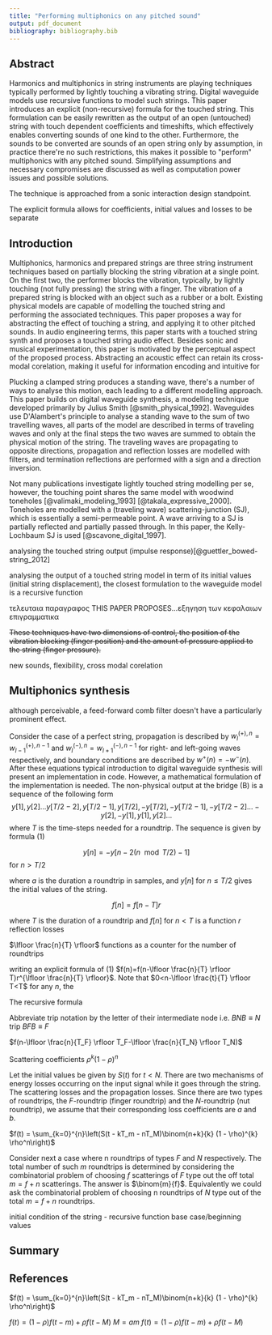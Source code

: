 ```yaml
---
title: "Performing multiphonics on any pitched sound"
output: pdf_document
bibliography: bibliography.bib
---
```


## Abstract

Harmonics and multiphonics in string instruments are playing techniques typically performed by lightly touching a vibrating string. Digital waveguide models use recursive functions to model such strings. This paper introduces an explicit (non-recursive) formula for the touched string. This formulation can be easily rewritten as the output of an open (untouched) string with touch dependent coefficients and timeshifts, which effectively enables converting sounds of one kind to the other. Furthermore, the sounds to be converted are sounds of an open string only by assumption, in practice there're no such restrictions, this makes it possible to "perform" multiphonics with any pitched sound. Simplifying assumptions and necessary compromises are discussed as well as computation power issues and possible solutions.

The technique is approached from a sonic interaction design standpoint.

The explicit formula allows for coefficients, initial values and losses to be separate

## Introduction

Multiphonics, harmonics and prepared strings are three string instrument techniques based on partially blocking the string vibration at a single point. On the first two, the performer blocks the vibration, typically, by lightly touching (not fully pressing) the string with a finger. The vibration of a prepared string is blocked with an object such as a rubber or a bolt. Existing physical models are capable of modelling the touched string and performing the associated techniques. This paper proposes a way for abstracting the effect of touching a string, and applying it to other pitched sounds. In audio engineering terms, this paper starts with a touched string synth and proposes a touched string audio effect. Besides sonic and musical experimentation, this paper is motivated by the perceptual aspect of the proposed process. Abstracting an acoustic effect can retain its cross-modal corelation, making it useful for information encoding and intuitive for

Plucking a clamped string produces a standing wave, there's a number of ways to analyse this motion, each leading to a different modelling approach. This paper builds on digital waveguide synthesis, a modelling technique developed primarily by Julius Smith [@smith_physical_1992]. Waveguides use D'Alambert's principle to analyse a standing wave to the sum of two travelling waves, all parts of the model are described in terms of traveling waves and only at the final steps the two waves are summed to obtain the physical motion of the string. The traveling waves are propagating to opposite directions, propagation and reflection losses are modelled with filters, and termination reflections are performed with a sign and a direction inversion.

Not many publications investigate lightly touched string modelling per se, however, the touching point shares the same model with woodwind toneholes [@valimaki_modeling_1993] [@takala_expressive_2000]. Toneholes are modelled with a (traveling wave) scattering-junction (SJ), which is essentially a semi-permeable point. A wave arriving to a SJ is partially reflected and partially passed through. In this paper, the Kelly-Lochbaum SJ is used [@scavone_digital_1997].

analysing the touched string output (impulse response)[@guettler_bowed-string_2012]

analysing the output of a touched string model in term of its initial values (initial string displacement), the closest formulation to the waveguide model is a recursive function

τελευταια παραγραφος THIS PAPER PROPOSES...εξηγηση των κεφαλαιων επιγραμματικα

~~These techniques have two dimensions of control, the position of the vibration blocking (finger position) and the amount of pressure applied to the string (finger pressure).~~

new sounds, flexibility, cross modal corelation

<!-- Decoupling the touching part from a string model is similar, This is a process that is similar in principle to the decoupling of vowels from the human voice -->

<!-- Sonic interaction design takes advantage
motivation: tremolo/vibrato on synths, formants
sonic interaction: what parameter to map to a slider -->

## Multiphonics synthesis

although perceivable, a feed-forward comb filter doesn't have a particularly prominent effect.

Consider the case of a perfect string, propagation is described by $w^{(+),n}_l=w^{(+), n-1}_{l-1}$ and $w^{(-),n}_l=w^{(-), n-1}_{l+1}$ for right- and left-going waves respectively, and boundary conditions are described by $w^+(n)=-w^-(n)$. After these equations typical introduction to digital waveguide synthesis will present an implementation in code. However, a mathematical formulation of the implementation is needed. The non-physical output at the bridge (B) is a sequence of the following form $$y[1], y[2] \ldots y[T/2-2], y[T/2-1], y[T/2], -y[T/2], -y[T/2-1], -y[T/2-2]\ldots -y[2], -y[1], y[1], y[2] \ldots$$ where $T$ is the  time-steps needed for a roundtrip. The sequence is given by formula (1)

$$y[n] = -y[n - 2(n \mod T/2) - 1]$$ for $n > T/2$

where $a$ is the duration a roundtrip in samples, and $y[n]$ for $n \leq T/2$ gives the initial values of the string.

$$f[n]=f[n-T]r$$

where $T$ is the duration of a roundtrip and $f[n]$ for $n<T$ is a function $r$ reflection losses

$\lfloor \frac{n}{T} \rfloor$ functions as a counter for the number of roundtrips

writing an explicit formula of (1) $f(n)=f(n-\lfloor \frac{n}{T} \rfloor T)r^{\lfloor \frac{n}{T} \rfloor}$. Note that $0<n-\lfloor \frac{t}{T} \rfloor T<T$ for any $n$, the

The recursive formula 

Abbreviate trip notation by the letter of their intermediate node i.e. $BNB \equiv N$ trip $BFB \equiv F$

$f(n-\lfloor \frac{n}{T_F} \rfloor T_F-\lfloor \frac{n}{T_N} \rfloor T_N)$

Scattering coefficients $\rho^k(1-\rho)^n$

Let the initial values be given by $S(t)$ for $t < N$. There are two mechanisms of energy losses occurring on the input signal while it goes through the string. The scattering losses and the propagation losses. Since there are two types of roundtrips, the $F$-roundtrip (finger roundtrip) and the $N$-roundtrip (nut roundtrip), we assume that their corresponding loss coefficients are $a$ and $b$.

$f(t) = \sum_{k=0}^{n}\left(S(t - kT_m - nT_M)\binom{n+k}{k} (1 - \rho)^{k} \rho^n\right)$

Consider next a case where n roundtrips of types $F$ and $N$ respectively. The total number of such $m$ roundtrips is determined by considering the combinatorial problem of choosing $f$ scatterings of $F$ type out the off total $m = f + n$ scatterings. The answer is $\binom{m}{f}$. Equivalently we could ask the combinatorial problem of choosing n roundtrips of $N$ type out of the total $m = f + n$ roundtrips.

initial condition of the string - recursive function base case/beginning values

## Summary


## References

$f(t) = \sum_{k=0}^{n}\left(S(t - kT_m - nT_M)\binom{n+k}{k} (1 - \rho)^{k} \rho^n\right)$

$f(t) = (1-\rho)f(t-m) + \rho f(t-M)$
$M = am$
$f(t) = (1-\rho)f(t-m) + \rho f(t-M)$